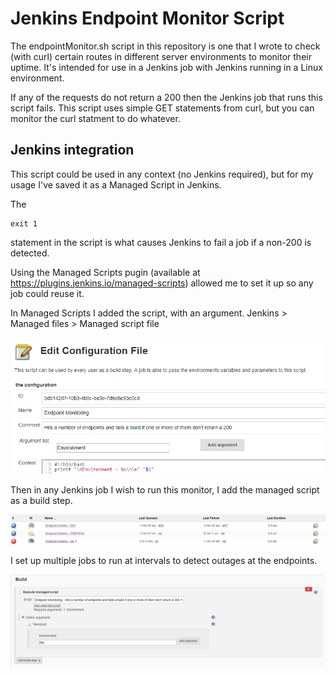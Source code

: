 # Jenkins Endpoint Monitor Script
The endpointMonitor.sh script in this repository is one that I wrote to check (with curl) certain routes in different server environments to monitor their uptime. It's intended for use in a Jenkins job with Jenkins running in a Linux environment.

If any of the requests do not return a 200 then the Jenkins job that runs this script fails. 
This script uses simple GET statements from curl, but you can monitor the curl statment to do whatever.

## Jenkins integration
This script could be used in any context (no Jenkins required), but for my usage I've saved it as a Managed Script in Jenkins.

The
```
exit 1
```
statement in the script is what causes Jenkins to fail a job if a non-200 is detected.

Using the Managed Scripts pugin (available at https://plugins.jenkins.io/managed-scripts) allowed me to set it up so any job could reuse it.

In Managed Scripts I added the script, with an argument.
Jenkins > Managed files > Managed script file

![ManagedScripts](1.png)

Then in any Jenkins job I wish to run this monitor, I add the managed script as a build step.

![BuildStep](2.png)

I set up multiple jobs to run at intervals to detect outages at the endpoints. 

![JenkinsJobs](3.png)

